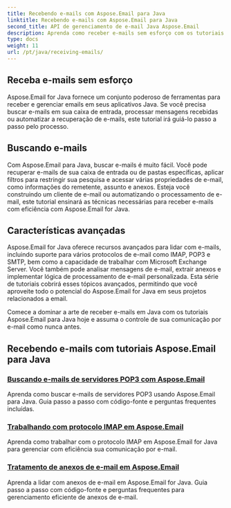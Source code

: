 ```yaml
---
title: Recebendo e-mails com Aspose.Email para Java
linktitle: Recebendo e-mails com Aspose.Email para Java
second_title: API de gerenciamento de e-mail Java Aspose.Email
description: Aprenda como receber e-mails sem esforço com os tutoriais Aspose.Email para Java. Comece a gerenciar sua caixa de entrada como um profissional!
type: docs
weight: 11
url: /pt/java/receiving-emails/
---
```


## Receba e-mails sem esforço

Aspose.Email for Java fornece um conjunto poderoso de ferramentas para receber e gerenciar emails em seus aplicativos Java. Se você precisa buscar e-mails em sua caixa de entrada, processar mensagens recebidas ou automatizar a recuperação de e-mails, este tutorial irá guiá-lo passo a passo pelo processo.

## Buscando e-mails

Com Aspose.Email para Java, buscar e-mails é muito fácil. Você pode recuperar e-mails de sua caixa de entrada ou de pastas específicas, aplicar filtros para restringir sua pesquisa e acessar várias propriedades de e-mail, como informações do remetente, assunto e anexos. Esteja você construindo um cliente de e-mail ou automatizando o processamento de e-mail, este tutorial ensinará as técnicas necessárias para receber e-mails com eficiência com Aspose.Email for Java.

## Características avançadas

Aspose.Email for Java oferece recursos avançados para lidar com e-mails, incluindo suporte para vários protocolos de e-mail como IMAP, POP3 e SMTP, bem como a capacidade de trabalhar com Microsoft Exchange Server. Você também pode analisar mensagens de e-mail, extrair anexos e implementar lógica de processamento de e-mail personalizada. Esta série de tutoriais cobrirá esses tópicos avançados, permitindo que você aproveite todo o potencial do Aspose.Email for Java em seus projetos relacionados a email.

Comece a dominar a arte de receber e-mails em Java com os tutoriais Aspose.Email para Java hoje e assuma o controle de sua comunicação por e-mail como nunca antes.

## Recebendo e-mails com tutoriais Aspose.Email para Java
### [Buscando e-mails de servidores POP3 com Aspose.Email](./fetching-emails-from-pop3-servers/)
 Aprenda como buscar e-mails de servidores POP3 usando Aspose.Email para Java. Guia passo a passo com código-fonte e perguntas frequentes incluídas.
### [Trabalhando com protocolo IMAP em Aspose.Email](./working-with-imap-protocol/)
Aprenda como trabalhar com o protocolo IMAP em Aspose.Email for Java para gerenciar com eficiência sua comunicação por e-mail.
### [Tratamento de anexos de e-mail em Aspose.Email](./handling-email-attachments/)
Aprenda a lidar com anexos de e-mail em Aspose.Email for Java. Guia passo a passo com código-fonte e perguntas frequentes para gerenciamento eficiente de anexos de e-mail.